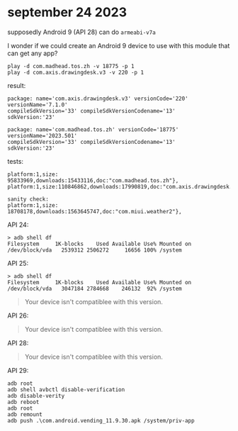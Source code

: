 # september 24 2023

supposedly Android 9 (API 28) can do `armeabi-v7a`

I wonder if we could create an Android 9 device to use with this module that
can get any app?

~~~
play -d com.madhead.tos.zh -v 18775 -p 1
play -d com.axis.drawingdesk.v3 -v 220 -p 1
~~~

result:

~~~
package: name='com.axis.drawingdesk.v3' versionCode='220' versionName='7.1.0'
compileSdkVersion='33' compileSdkVersionCodename='13'
sdkVersion:'23'

package: name='com.madhead.tos.zh' versionCode='18775' versionName='2023.501'
compileSdkVersion='33' compileSdkVersionCodename='13'
sdkVersion:'23'
~~~

tests:

~~~
platform:1,size: 95833969,downloads:15433116,doc:"com.madhead.tos.zh"},
platform:1,size:110846862,downloads:17990819,doc:"com.axis.drawingdesk.v3"},

sanity check:
platform:1,size: 18708178,downloads:1563645747,doc:"com.miui.weather2"},
~~~

API 24:

~~~
> adb shell df
Filesystem     1K-blocks    Used Available Use% Mounted on
/dev/block/vda   2539312 2506272     16656 100% /system
~~~

API 25:

~~~
> adb shell df
Filesystem     1K-blocks    Used Available Use% Mounted on
/dev/block/vda   3047184 2784668    246132  92% /system
~~~

> Your device isn't compatiblee with this version.

API 26:

> Your device isn't compatiblee with this version.

API 28:

> Your device isn't compatiblee with this version.

API 29:

~~~
adb root
adb shell avbctl disable-verification
adb disable-verity
adb reboot
adb root
adb remount
adb push .\com.android.vending_11.9.30.apk /system/priv-app
~~~
